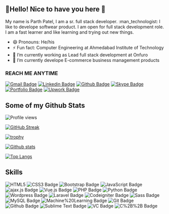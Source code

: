 ## :wave:Hello! Nice to have you here :love_you_gesture:

<p> My name is Parth Patel, I am a sr. full stack developer. :man_technologist: I like to develope softwear product. I am open for full stack development role. I am a fast learner and like learning and trying out new things.</p>

- 😄 Pronouns: He/his
- ⚡ Fun fact:  Computer Engineering at Ahmedabad Institute of Technology
- 🔭 I’m currently working as Lead full stack development at Onfuro
- 🌱 I’m currently develope E-commerce business management products

### REACH ME ANYTIME

[![Gmail Badge](https://img.shields.io/badge/-email-c14438?style=for-the-badge&logo=Gmail&logoColor=white&link=mailto:webdeveloper.parth@gmail.com)](mailto::webdeveloper.parth@gmail.com)
[![Linkedin Badge](https://img.shields.io/badge/-LinkedIn-0e76a8?style=for-the-badge&logo=Linkedin&logoColor=white&link=https://www.linkedin.com/in/parth-patel-80331313a/)](https://www.linkedin.com/in/parth-patel-80331313a/) 
[![Github Badge](https://img.shields.io/badge/GitHub-100000?style=for-the-badge&logo=github&logoColor=white&link=https://github.com/parth11991)](https://github.com/parth11991) 
[![Skype Badge](https://img.shields.io/badge/Skype-00aff0?style=for-the-badge&logo=Skype&logoColor=white&link=https://join.skype.com/invite/SIbuIC6aCNMu)](https://join.skype.com/invite/SIbuIC6aCNMu) 
[![Portfolio Badge](https://img.shields.io/badge/portfolio-web-blue?style=for-the-badge&link=http://ziptechsolutions.co.uk/Parth-Patel/)](http://ziptechsolutions.co.uk/Parth-Patel/)
[![Upwork Badge](https://img.shields.io/badge/Upwork-1CA910?style=for-the-badge&logo=Upwork&logoColor=white&link=https://www.upwork.com/freelancers/~013eb51722365c1752)](https://www.upwork.com/freelancers/~013eb51722365c1752)


## Some of my Github Stats

![Profile views](https://gpvc.arturio.dev/parth11991)

[![GitHub Streak](https://github-readme-streak-stats.herokuapp.com/?user=parth11991&theme=yeblu)](https://github.com/parth11991)

[![trophy](https://github-profile-trophy.vercel.app/?username=parth11991&theme=nord)](https://github.com/parth11991)

[![Github stats](https://github-readme-stats.vercel.app/api?username=parth11991&show_icons=true&theme=dracula)](https://github.com/parth11991)

[![Top Langs](https://github-readme-stats.vercel.app/api/top-langs/?username=parth11991&show_icons=true&layout=compact&theme=dracula)](https://github.com/parth11991)

## Skills
![HTML5](https://img.shields.io/badge/-HTML5-E34F26?style=for-the-badge&logo=html5&logoColor=white)
![CSS3 Badge](https://img.shields.io/badge/-CSS3-1572B6?style=for-the-badge&logo=css3&logoColor=white)
![Bootstrap Badge](https://img.shields.io/badge/-Bootstrap-563D7C?style=for-the-badge&logo=bootstrap&logoColor=white)
![JavaScript Badge](https://img.shields.io/badge/-JavaScript-eed718?style=for-the-badge&logo=javascript&logoColor=ffffff) 
![ajax.js Badge](https://img.shields.io/badge/ajax.js-593D88?style=for-the-badge&logo=ajax.js&logoColor=white)
![Vue.js Badge](https://img.shields.io/badge/-Vue.js-000000?style=for-the-badge&logo=vue.js&logoColor=00c8ff)
![PHP Badge](https://img.shields.io/badge/-php7.4-CB3837?style=for-the-badge&logo=php&logoColor=white)
![Python Badge](https://img.shields.io/badge/-Python-000000?style=for-the-badge&logo=Python&logoColor=white)
![Wordpress Badge](https://img.shields.io/badge/wordpress-593D88?style=for-the-badge&logo=wordpress&logoColor=white)
![Laravel Badge](https://img.shields.io/badge/-Laravel%208-3d1c17?style=for-the-badge&logo=Laravel&logoColor=CB3837)
![Codeigniter Badge](https://img.shields.io/badge/-codeigniter-3d1c17?style=for-the-badge&logo=codeigniter&logoColor=CB3837)
![Sass Badge](https://img.shields.io/badge/-Sass-cd669a?style=for-the-badge&logo=sass&logoColor=ffffff)
![MySQL Badge](https://img.shields.io/badge/-MySQL-F29111?style=for-the-badge&logo=mysql&logoColor=FFFFFF)
![Machine%20Learning Badge](https://img.shields.io/badge/Machine%20Learning-00599C?style=for-the-badge&logo=ML&logoColor=white)
![Git Badge](http://img.shields.io/badge/-Git-F1502F?style=for-the-badge&logo=git&logoColor=FFFFFF)
![Github Badge](http://img.shields.io/badge/-Github-F1502F?style=for-the-badge&logo=git&logoColor=FFFFFF)
![Sublime Text Badge](https://img.shields.io/badge/-Sublime%20Text-4b4b4b?style=for-the-badge&logo=Sublime%20Text&logoColor=ff9800)
![VC Badge](http://img.shields.io/badge/-VS%20Code-007ACC?style=for-the-badge&logo=visual%20studio%20code&logoColor=white)
![C%2B%2B Badge](https://img.shields.io/badge/C%2B%2B-00599C?style=for-the-badge&logo=c%2B%2B&logoColor=white)
